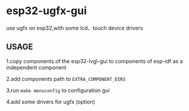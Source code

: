 # esp32-ugfx-gui

use ugfx on esp32,with some lcd、touch device drivers

## USAGE

1.copy components of the esp32-lvgl-gui to components of esp-idf as a independent component

2.add components path to `EXTRA_COMPONENT_DIRS` 

3.run `make menuconfig` to configuration gui

4.add some drivers for ugfx (option)
